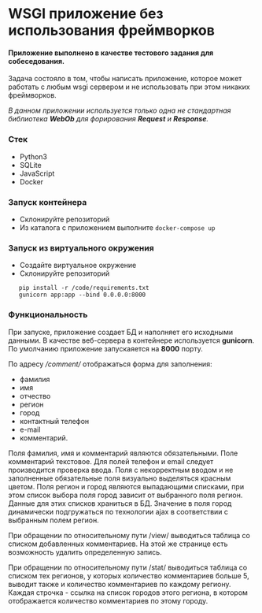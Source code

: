 # WSGI приложение без использования фреймворков
#### Приложение выполнено в качестве тестового задания для собеседования.
Задача состояло в том, чтобы написать приложение, которое может работать с любым wsgi сервером и не использовать при этом никаких фреймворков.

_В данном приложении используется только одна не cтандартная библиотека **WebOb** для форирования **Request** и **Response**._

### Стек
- Python3
- SQLite
- JavaScript
- Docker

### Запуск контейнера
- Склонируйте репозиторий
- Из каталога с приложением выполните ``` docker-compose up ```

### Запуск из виртуального окружения
- Создайте виртуальное окружение
- Склонируйте репозиторий
```
   pip install -r /code/requirements.txt
   gunicorn app:app --bind 0.0.0.0:8000
```
### Функциональность
При запуске, приложение создает БД и наполняет его исходными данными.
В качестве веб-сервера в контейнере используется **gunicorn**.
По умолчанию приложение запускаяется на **8000** порту.

По адресу _/comment/_ отображаться форма для заполнения:
-	фамилия
-	имя
-	отчество
-	регион
-	город
-	контактный телефон
-	e-mail
-	комментарий.

Поля фамилия, имя и комментарий являются обязательными. Поле комментарий текстовое.
Для полей телефон и email следует производится проверка ввода. 
Поля с некорректным вводом и не заполненные обязательные поля визуально выделяться красным цветом.
Поля регион и город являются выпадающими списками, при этом список выбора поля город зависит от выбранного поля регион. 
Данные для этих списков храниться в БД. Значение в поля город динамически подгружаться по технологии ajax в соответствии с выбранным полем регион.

При обращении по относительному пути /view/ выводиться таблица со списком добавленных комментариев. 
На этой же странице есть возможность удалить определенную запись.

При обращении по относительному пути /stat/ выводиться таблица со списком тех регионов, у которых количество комментариев больше 5, 
выводит также и количество комментариев по каждому региону. Каждая строчка - ссылка на список городов этого региона, 
в котором отображается количество комментариев по этому городу.
